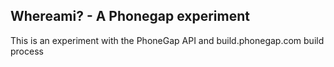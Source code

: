 Whereami? - A Phonegap experiment
---

This is an experiment with the PhoneGap API and build.phonegap.com build process